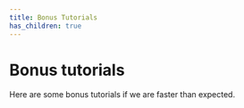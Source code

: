 ```yaml
---
title: Bonus Tutorials
has_children: true
---
```


# Bonus tutorials

Here are some bonus tutorials if we are faster than expected.
